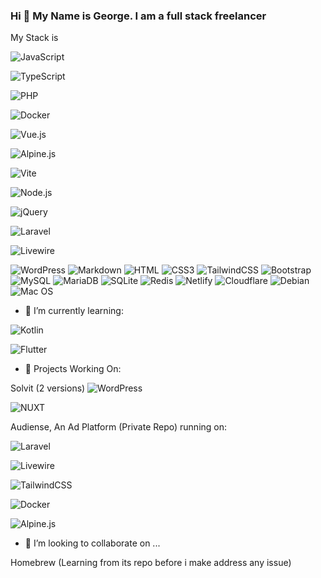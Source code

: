 ### Hi 👋 My Name is George. I am a full stack freelancer
My Stack is


![JavaScript](https://img.shields.io/badge/JavaScript-F7DF1E?style=flat-square&logo=javascript&logoColor=black)

![TypeScript](https://img.shields.io/badge/TypeScript-007ACC?style=flat-square&logo=typescript&logoColor=white)

![PHP](https://img.shields.io/badge/PHP-777BB4?style=flat-square&logo=php&logoColor=white)

![Docker](https://img.shields.io/badge/Docker-0CC1F3?style=flat-square&logo=docker&logoColor=white)

![Vue.js](https://img.shields.io/badge/Vue.js-35495E?style=flat-square&logo=vue.js&logoColor=4FC08D)

![Alpine.js](https://img.shields.io/badge/Alpine.js-663399?style=flat-square&logo=alpine.js&logoColor=white)

![Vite](https://img.shields.io/badge/Vite-593D88?style=flat-square&logo=vite&logoColor=white)

![Node.js](https://img.shields.io/badge/Node.js-43853D?style=flat-square&logo=node.js&logoColor=white)

![jQuery](https://img.shields.io/badge/jQuery-0769AD?style=flat-square&logo=jquery&logoColor=white)

![Laravel](https://img.shields.io/badge/Laravel-FF2D20?style=flat-square&logo=laravel&logoColor=white)

![Livewire](https://img.shields.io/badge/livewire-7F52FF?style=flat&logo=livewire&logoColor=%234E56A6&label=livewire&labelColor=black&color=%234E56A6)

![WordPress](https://img.shields.io/badge/Wordpress-21759B?style=flat-square&logo=wordpress&logoColor=white)
![Markdown](https://img.shields.io/badge/Markdown-000000?style=flat-square&logo=markdown&logoColor=white)
![HTML](https://img.shields.io/badge/HTML5-E34F26?style=flat-square&logo=html5&logoColor=white)
![CSS3](https://img.shields.io/badge/CSS3-1572B6?style=flat-square&logo=css3&logoColor=white)
![TailwindCSS](https://img.shields.io/badge/Tailwind_CSS-38B2AC?style=flat-square&logo=tailwind-css&logoColor=white)
![Bootstrap](https://img.shields.io/badge/Bootstrap-563D7C?style=flat-square&logo=bootstrap&logoColor=white)
![MySQL](https://img.shields.io/badge/MySQL-005C84?style=flat-square&logo=mysql&logoColor=white)
![MariaDB](https://img.shields.io/badge/MariaDB-003545?style=flat-square&logo=mariadb&logoColor=white)
![SQLite](https://img.shields.io/badge/SQLite-07405E?style=flat-square&logo=sqlite&logoColor=white)
![Redis](https://img.shields.io/badge/redis-%23DD0031.svg?&style=flat-square&logo=redis&logoColor=white)
![Netlify](https://img.shields.io/badge/Netlify-00C7B7?style=flat-square&logo=netlify&logoColor=white)
![Cloudflare](https://img.shields.io/badge/Cloudflare-F38020?style=flat-square&logo=Cloudflare&logoColor=white)
![Debian](https://img.shields.io/badge/Debian-A81D33?style=flat-square&logo=debian&logoColor=white)
![Mac OS](https://img.shields.io/badge/macOS-000000?style=flat-square&logo=apple&logoColor=white)

- 🌱 I’m currently learning:

![Kotlin](https://img.shields.io/badge/Kotlin-Concise.Cross%20Platform-7F52FF?style=flat&logo=kotlin&logoColor=purple&label=Kotlin&labelColor=black&color=purple&link=https%3A%2F%2Fkotlinlang.org)

![Flutter](https://img.shields.io/badge/Flutter-Cross%20Platform-7F52FF?style=flat&logo=flutter&logoColor=%2302569B&label=Flutter&labelColor=white&color=%2302569B&link=https%3A%2F%2Fflutter.dev)

- 🔭 Projects Working On:

Solvit (2 versions)
![WordPress](https://img.shields.io/badge/Wordpress-21759B?style=flat-square&logo=wordpress&logoColor=white)

![NUXT](https://img.shields.io/badge/nuxtdotjs-%20Intuitive%20VueJs%20Framework%20-7F52FF?style=flat&logo=nuxtdotjs&logoColor=%2300DC82&label=nuxtdotjs&labelColor=white&color=%2300DC82&link=https%3A%2F%2Fnuxt.com)


Audiense, An Ad Platform (Private Repo) running on:

![Laravel](https://img.shields.io/badge/Laravel-FF2D20?style=flat-square&logo=laravel&logoColor=white)

![Livewire](https://img.shields.io/badge/livewire-7F52FF?style=flat&logo=livewire&logoColor=%234E56A6&label=livewire&labelColor=black&color=%234E56A6)

![TailwindCSS](https://img.shields.io/badge/Tailwind_CSS-38B2AC?style=flat-square&logo=tailwind-css&logoColor=white)

![Docker](https://img.shields.io/badge/Docker-0CC1F3?style=flat-square&logo=docker&logoColor=white)

![Alpine.js](https://img.shields.io/badge/Alpine.js-663399?style=flat-square&logo=alpine.js&logoColor=white)


- 👯 I’m looking to collaborate on ...

Homebrew (Learning from its repo before i make address any issue)

<!--




- 🤔 I’m looking for help with ...
- 💬 Ask me about ...
- 📫 How to reach me: ...
- 😄 Pronouns: ...
- ⚡ Fun fact: ...
-->
